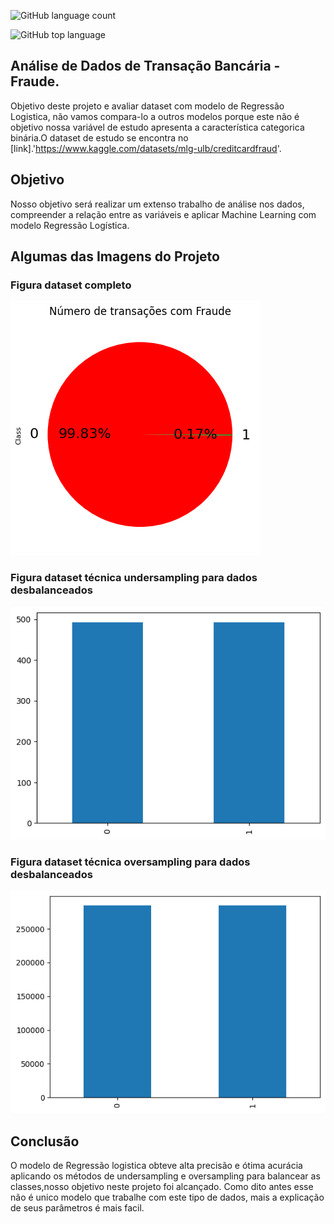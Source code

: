 ![GitHub language count](https://img.shields.io/github/languages/count/jeffersonASilva/Analise_de_Fraude_ML)

![GitHub top language](https://img.shields.io/github/languages/top/jeffersonASIlva/Analise_de_Fraude_ML)

## Análise de Dados de Transação Bancária - Fraude.

Objetivo deste projeto e avaliar dataset com modelo de Regressão Logistica, não vamos compara-lo a outros modelos porque este não é objetivo nossa variável de estudo apresenta a característica categorica binária.O dataset de estudo se encontra no [link].'https://www.kaggle.com/datasets/mlg-ulb/creditcardfraud'.

## Objetivo

Nosso objetivo será realizar um extenso trabalho de análise nos dados, compreender
a relação entre as variáveis e aplicar Machine Learning com modelo Regressão Logística.

## Algumas das Imagens do Projeto

### Figura dataset completo

<img src="https://github.com/jeffersonAsilva/Analise_de_Fraude_ML/blob/main/pie.png">

### Figura dataset técnica undersampling para dados desbalanceados

<img src="https://github.com/jeffersonAsilva/Analise_de_Fraude_ML/blob/main/under_bar.png">

### Figura dataset técnica oversampling para dados desbalanceados

<img src="https://github.com/jeffersonAsilva/Analise_de_Fraude_ML/blob/main/over_bar.png">

## Conclusão

O modelo de Regressão logistica obteve alta precisão e ótima acurácia aplicando os métodos de undersampling e oversampling para balancear as classes,nosso objetivo neste projeto foi alcançado. Como dito antes esse não é unico modelo que trabalhe com este tipo de dados, mais a explicação de seus parâmetros é mais facil.
